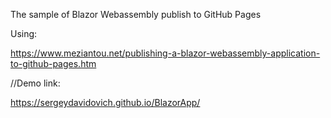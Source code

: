 The sample of Blazor Webassembly publish to GitHub Pages 

Using:

https://www.meziantou.net/publishing-a-blazor-webassembly-application-to-github-pages.htm

//Demo link: 

https://sergeydavidovich.github.io/BlazorApp/
